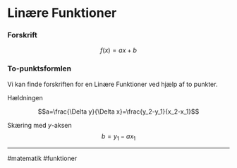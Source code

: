 # Linære Funktioner

### Forskrift

$$f(x) = ax +b$$

### To-punktsformlen
Vi kan finde forskriften for en Linære Funktioner ved hjælp af to punkter.

Hældningen 

$$a=\frac{\Delta y}{\Delta x}=\frac{y_2-y_1}{x_2-x_1}$$

Skæring med $y$-aksen
$$b = y_1 - ax_1$$


---
#matematik #funktioner